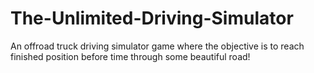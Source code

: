 # The-Unlimited-Driving-Simulator
An offroad truck driving simulator game where the objective is to reach finished position before time through some beautiful road!
